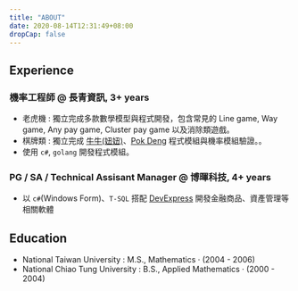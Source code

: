 ```yaml
---
title: "ABOUT"
date: 2020-08-14T12:31:49+08:00
dropCap: false
---
```


## Experience

### 機率工程師 @ 長青資訊, 3+ years

+ 老虎機 : 獨立完成多款數學模型與程式開發，包含常見的 Line game, Way game, Any pay game, Cluster pay game 以及消除類遊戲。
+ 棋牌類 : 獨立完成 [牛牛(妞妞)](https://zh.wikipedia.org/wiki/%E5%A6%9E%E5%A6%9E_(%E6%92%B2%E5%85%8B%E7%89%8C))、[Pok Deng](https://en.wikipedia.org/wiki/Pok_Deng) 程式模組與機率模組驗證。。
+ 使用 `c#`, `golang` 開發程式模組。

### PG / SA / Technical Assisant Manager @ 博暉科技, 4+ years

+ 以 `c#`(Windows Form)、`T-SQL` 搭配 [DevExpress](https://www.devexpress.com/) 開發金融商品、資產管理等相關軟體

## Education
+ National Taiwan University : M.S., Mathematics · (2004 - 2006)
+ National Chiao Tung University : B.S., Applied Mathematics · (2000 - 2004)